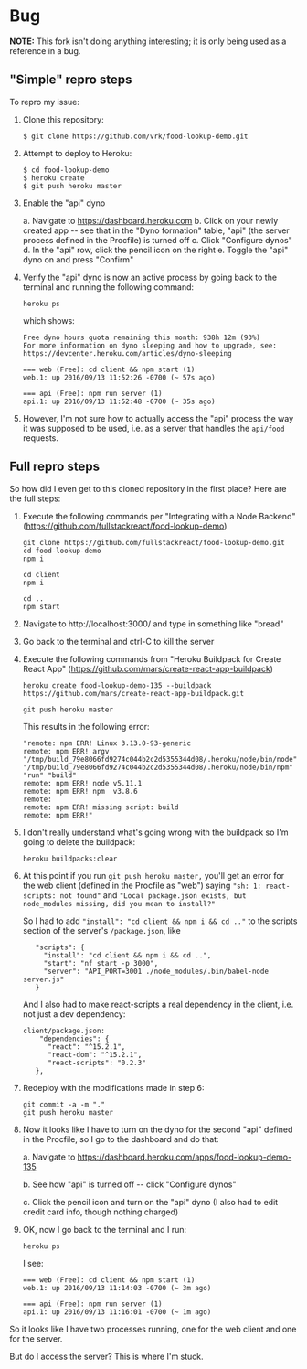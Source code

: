 # Bug
**NOTE:** This fork isn't doing anything interesting; it is only being used as a reference in a bug.


## "Simple" repro steps
To repro my issue:

1. Clone this repository:

    `$ git clone https://github.com/vrk/food-lookup-demo.git`

2. Attempt to deploy to Heroku:

   ```
   $ cd food-lookup-demo
   $ heroku create
   $ git push heroku master
   ```

3. Enable the "api" dyno
   
   a. Navigate to https://dashboard.heroku.com
   b. Click on your newly created app -- see that in the "Dyno formation" table, "api" (the server process defined in the Procfile) is turned off
   c. Click "Configure dynos"
   d. In the "api" row, click the pencil icon on the right
   e. Toggle the "api" dyno on and press "Confirm"

4. Verify the "api" dyno is now an active process by going back to the terminal and running the following command:

   `heroku ps`

    which shows:
   
   ```
   Free dyno hours quota remaining this month: 938h 12m (93%)
   For more information on dyno sleeping and how to upgrade, see:
   https://devcenter.heroku.com/articles/dyno-sleeping
   
   === web (Free): cd client && npm start (1)
   web.1: up 2016/09/13 11:52:26 -0700 (~ 57s ago)
   
   === api (Free): npm run server (1)
   api.1: up 2016/09/13 11:52:48 -0700 (~ 35s ago)
   
   ```

5. However, I'm not sure how to actually access the "api" process the way it was supposed to be used, i.e. as a server that handles the `api/food` requests.


## Full repro steps

So how did I even get to this cloned repository in the first place? Here are the full steps:



1. Execute the following commands per "Integrating with a Node Backend" (https://github.com/fullstackreact/food-lookup-demo)
   
   ```
   git clone https://github.com/fullstackreact/food-lookup-demo.git
   cd food-lookup-demo
   npm i
   
   cd client
   npm i
   
   cd ..
   npm start
   ```
   
2. Navigate to http://localhost:3000/ and type in something like "bread"
3. Go back to the terminal and ctrl-C to kill the server
4. Execute the following commands from "Heroku Buildpack for Create React App" (https://github.com/mars/create-react-app-buildpack)

   ```
   heroku create food-lookup-demo-135 --buildpack https://github.com/mars/create-react-app-buildpack.git
   
   git push heroku master
   ```
   
   This results in the following error:

   ```
   "remote: npm ERR! Linux 3.13.0-93-generic
   remote: npm ERR! argv "/tmp/build_79e8066fd9274c044b2c2d5355344d08/.heroku/node/bin/node" "/tmp/build_79e8066fd9274c044b2c2d5355344d08/.heroku/node/bin/npm" "run" "build"
   remote: npm ERR! node v5.11.1
   remote: npm ERR! npm  v3.8.6
   remote:
   remote: npm ERR! missing script: build
   remote: npm ERR!"
   ```
5. I don't really understand what's going wrong with the buildpack so I'm going to delete the buildpack:

   ```
   heroku buildpacks:clear
   ```

6. At this point if you run `git push heroku master,` you'll get an error for the web client (defined in the Procfile as "web") saying `"sh: 1: react-scripts: not found"` and `"Local package.json exists, but node_modules missing, did you mean to install?"`

   So I had to add `"install": "cd client && npm i && cd .."` to the scripts section of the server's `/package.json`, like
   
   ```
      "scripts": {
        "install": "cd client && npm i && cd ..",
        "start": "nf start -p 3000",
        "server": "API_PORT=3001 ./node_modules/.bin/babel-node server.js"
      }
   ```
   
   And I also had to make react-scripts a real dependency in the client, i.e. not just a dev dependency:
   
   ```
   client/package.json:
       "dependencies": {
         "react": "^15.2.1",
         "react-dom": "^15.2.1",
         "react-scripts": "0.2.3"
      },
   ```
   
7. Redeploy with the modifications made in step 6:

   ```
   git commit -a -m "."
   git push heroku master
   ```

8. Now it looks like I have to turn on the dyno for the second "api" defined in the Procfile, so I go to the dashboard and do that:

   a. Navigate to https://dashboard.heroku.com/apps/food-lookup-demo-135

   b. See how "api" is turned off -- click "Configure dynos"
   
   c. Click the pencil icon and turn on the "api" dyno (I also had to edit credit card info, though nothing charged)
   
9. OK, now I go back to the terminal and I run:

   ```
   heroku ps
   ```
   
   I see:
   
   ```
   === web (Free): cd client && npm start (1)
   web.1: up 2016/09/13 11:14:03 -0700 (~ 3m ago)
   
   === api (Free): npm run server (1)
   api.1: up 2016/09/13 11:16:01 -0700 (~ 1m ago)
   ```
   

So it looks like I have two processes running, one for the web client and one for the server.

But do I access the server? This is where I'm stuck.
